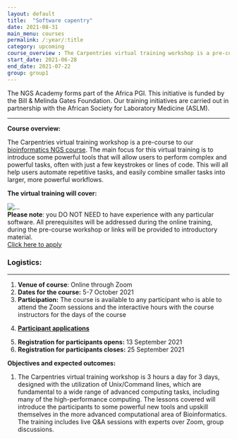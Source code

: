 ```yaml
---
layout: default
title:  "Software capentry"
date: 2021-08-31
main_menu: courses
permalink: /:year/:title
category: upcoming
course_overview : The Carpentries virtual training workshop is a pre-course to our bioinformatics NGS course. The main focus for this virtual training is to introduce some powerful tools that will allow users to perform complex and powerful tasks, often with just a few keystrokes or lines of code. This will all help users automate repetitive tasks, and easily combine smaller tasks into larger, more powerful workflows.
start_date: 2021-06-28
end_date: 2021-07-22
group: group1
---
```

  
<!-- ### SARS-CoV-2 NGS bioinformatics course 2021 -->
The NGS Academy forms part of the Africa PGI. This initiative is funded by the Bill & Melinda Gates Foundation. Our training initiatives are carried out in partnership with the African Society for Laboratory Medicine (ASLM).
<hr>

<!-- <b>Course outline:</b> [ SARS-CoV-2 NGS Bioinformatics Course 2021]({{ site.url }}/docs/course_outline.pdf) -->

<p align="left"><b >Course overview:</b></p>

 <p align="left"> The Carpentries virtual training workshop is a pre-course to our <a href="{{ site.baseurl }}2021/SARS-CoV-2-NGS-Bioinformatics-Course-2021" target="_blank"> bioinformatics NGS course</a>. The main focus for this virtual training is to introduce some powerful tools that will allow users to perform complex and powerful tasks, often with just a few keystrokes or lines of code. This will all help users automate repetitive tasks, and easily combine smaller tasks into larger, more powerful workflows.  
 <p>



<p align="left"><b class="text-left">The virtual training will cover:</b></p>

<div class="row">
    <div class="col-sm-6">
     <div><img alt="..." src="/ngs-academy/img/soft_carpt.png" />
    <!-- <p class="small"> Source: CBIO UCT</p> -->
  </div>
    </div>
    <div class="col-sm-6">
    <div>
    <b>Please note</b>: you DO NOT NEED to have experience with any particular software. All prerequisites will be addressed during the online training, during the pre-course workshop or links will be provided to introductory material. <br>
<a class="btn btn-secondary btn-lg" href="#" role="button" target="_blank">Click here to apply</a>
    </div>
    </div>
  </div>


<h3>Logistics: </h3>
<hr>

<ol class="list-unstyled">

 <li><b>Venue of course</b>: Online through Zoom </li>


<li><b>Dates for the course:</b> 5-7 October 2021</li>

<!-- 
<li><b>Course organisers:</b> Tony Li, Kirsty Lee Garson, Perceval Maturure and Prof Nicola Mulder</li> -->


<li><b>Participation:</b> The course is available to any participant who is able to attend the Zoom sessions and the interactive hours with the course instructors for the days of the course</li>


<!-- <li><b>Course sponsors</b>: TBA</li> -->

<u><li><b>Participant applications</b></li></u>

<li><b>Registration for participants opens:</b> 13 September 2021</li>

<li><b>Registration for participants closes:</b> 25 September 2021</li>

<!-- <li><b>Notification date for successful Applicants:</b> </li> -->
</ol>

<b>Objectives and expected outcomes:</b> 

<ol>
<li>The Carpentries virtual training workshop is 3 hours a day for 3 days, designed with the utilization of
Unix/Command lines, which are fundamental to a wide range of advanced computing tasks, including
many of the high-performance computing. The lessons covered will introduce the participants to some
powerful new tools and upskill themselves in the more advanced computational area of Bioinformatics.
The training includes live Q&A sessions with experts over Zoom, group discussions.</li>

</ol>





